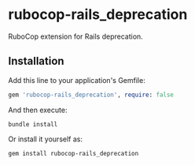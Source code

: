 # rubocop-rails_deprecation

RuboCop extension for Rails deprecation.

## Installation

Add this line to your application's Gemfile:

```ruby
gem 'rubocop-rails_deprecation', require: false
```

And then execute:

```
bundle install
```

Or install it yourself as:

```
gem install rubocop-rails_deprecation
```
